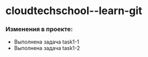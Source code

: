 # cloudtechschool--learn-git

### Изменения в проекте:
- Выполнена задача task1-1
- Выполнена задача task1-2
